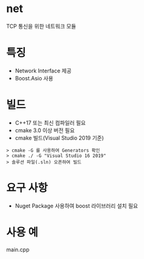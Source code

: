 # net
TCP 통신을 위한 네트워크 모듈

# 특징
- Network Interface 제공
- Boost.Asio 사용

# 빌드
- C++17 또는 최신 컴파일러 필요
- cmake 3.0 이상 버전 필요
- cmake 빌드(Visual Studio 2019 기준)
```
> cmake -G 를 사용하여 Generators 확인
> cmake ./ -G "Visual Studio 16 2019"
> 솔루션 파일(.sln) 오픈하여 빌드
```

# 요구 사항
- Nuget Package 사용하여 boost 라이브러리 설치 필요

# 사용 예
main.cpp 
